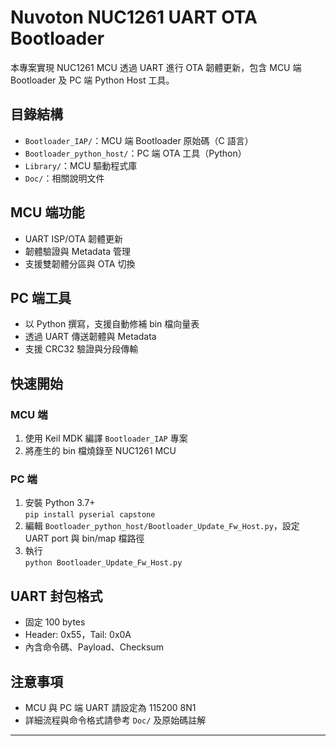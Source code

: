 # Nuvoton NUC1261 UART OTA Bootloader

本專案實現 NUC1261 MCU 透過 UART 進行 OTA 韌體更新，包含 MCU 端 Bootloader 及 PC 端 Python Host 工具。

## 目錄結構

- `Bootloader_IAP/`：MCU 端 Bootloader 原始碼（C 語言）
- `Bootloader_python_host/`：PC 端 OTA 工具（Python）
- `Library/`：MCU 驅動程式庫
- `Doc/`：相關說明文件

## MCU 端功能

- UART ISP/OTA 韌體更新
- 韌體驗證與 Metadata 管理
- 支援雙韌體分區與 OTA 切換

## PC 端工具

- 以 Python 撰寫，支援自動修補 bin 檔向量表
- 透過 UART 傳送韌體與 Metadata
- 支援 CRC32 驗證與分段傳輸

## 快速開始

### MCU 端

1. 使用 Keil MDK 編譯 `Bootloader_IAP` 專案
2. 將產生的 bin 檔燒錄至 NUC1261 MCU

### PC 端

1. 安裝 Python 3.7+  
   `pip install pyserial capstone`
2. 編輯 `Bootloader_python_host/Bootloader_Update_Fw_Host.py`，設定 UART port 與 bin/map 檔路徑
3. 執行  
   `python Bootloader_Update_Fw_Host.py`

## UART 封包格式

- 固定 100 bytes
- Header: 0x55，Tail: 0x0A
- 內含命令碼、Payload、Checksum

## 注意事項

- MCU 與 PC 端 UART 請設定為 115200 8N1
- 詳細流程與命令格式請參考 `Doc/` 及原始碼註解

---